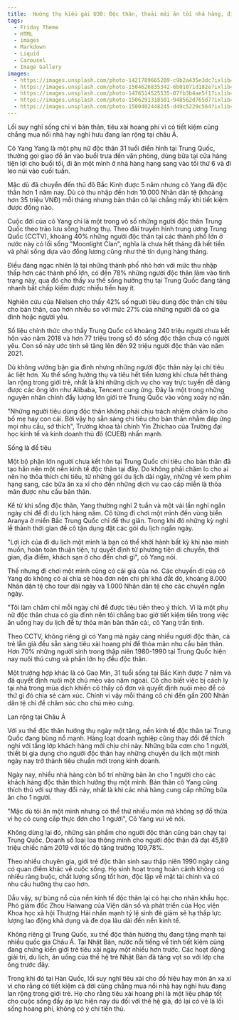 ```yaml
---
title:  Hưởng thụ kiểu gái U30: Độc thân, thoải mái ăn tối nhà hàng, đi du lịch cuối tuần, "chưa hết tháng đã hết tiền" dù lương 35 triệu
tags:
  - Friday Theme
  - HTML
  - images
  - Markdown
  - Liquid
  - Carousel
  - Image Gallery
images:
  - https://images.unsplash.com/photo-1421789665209-c9b2a435e3dc?ixlib=rb-0.3.5&ixid=eyJhcHBfaWQiOjEyMDd9&s=5b1016b885e7438c4633109d77368d4d&auto=format&fit=crop&w=1651&q=80
  - https://images.unsplash.com/photo-1504626835342-6b01071d182e?ixlib=rb-0.3.5&ixid=eyJhcHBfaWQiOjEyMDd9&s=975855d515c9d56352ee3bfe74287f2b&auto=format&fit=crop&w=1651&q=80
  - https://images.unsplash.com/photo-1476514525535-07fb3b4ae5f1?ixlib=rb-0.3.5&ixid=eyJhcHBfaWQiOjEyMDd9&s=468a8c18f5d811cf03c654b653b5089e&auto=format&fit=crop&w=1650&q=80
  - https://images.unsplash.com/photo-1506291318501-948562d765d7?ixlib=rb-0.3.5&ixid=eyJhcHBfaWQiOjEyMDd9&s=71ad8e3b7b4bd210182ed5e5c024903b&auto=format&fit=crop&w=1650&q=80
  - https://images.unsplash.com/photo-1500402448245-d49c5229c564?ixlib=rb-0.3.5&ixid=eyJhcHBfaWQiOjEyMDd9&s=f19c590b253f803a7f9b643c59017160&auto=format&fit=crop&w=1650&q=80
---
```


Lối suy nghĩ sống chỉ vì bản thân, tiêu xài hoang phí vì có tiết kiệm cũng chẳng mua nổi nhà hay nghỉ hưu đang lan rộng tại châu Á.

<!--more-->

Cô Yang Yang là một phụ nữ độc thân 31 tuổi điển hình tại Trung Quốc, thường gọi giao đồ ăn vào buổi trưa đến văn phòng, dùng bữa tại cửa hàng tiện lợi cho buổi tối, đi ăn một mình ở nhà hàng hạng sang vào tối thứ 6 và đi leo núi vào cuối tuần.

Mặc dù đã chuyển đến thủ đô Bắc Kinh được 5 năm nhưng cô Yang đã độc thân hơn 1 năm nay. Dù có thu nhập đến hơn 10.000 Nhân dân tệ (khoảng hơn 35 triệu VNĐ) mỗi tháng nhưng bản thân cô lại chẳng mấy khi tiết kiệm được đồng nào.

Cuộc đời của cô Yang chỉ là một trong vô số những người độc thân Trung Quốc theo trào lưu sống hưởng thụ. Theo đài truyền hình trung ương Trung Quốc (CCTV), khoảng 40% những người độc thân tại các thành phố lớn ở nước này có lối sống "Moonlight Clan", nghĩa là chưa hết tháng đã hết tiền và phải sống dựa vào đồng lương cũng như thẻ tín dụng hàng tháng.

Điều đáng ngạc nhiên là tại những thành phố nhỏ hơn với mức thu nhập thấp hơn các thành phố lớn, có đến 78% những người độc thân lâm vào tình trạng này, qua đó cho thấy xu thế sống hưởng thụ tại Trung Quốc đang tăng nhanh bất chấp kiếm được nhiều tiền hay ít.

Nghiên cứu của Nielsen cho thấy 42% số người tiêu dùng độc thân chi tiêu cho bản thân, cao hơn nhiều so với mức 27% của những người đã có gia đình hoặc người yêu.

Số liệu chính thức cho thấy Trung Quốc có khoảng 240 triệu người chưa kết hôn vào năm 2018 và hơn 77 triệu trong số đó sống độc thân chưa có người yêu. Con số này ước tính sẽ tăng lên đến 92 triệu người độc thân vào năm 2021.

Dù không vướng bận gia đình nhưng những người độc thân này lại chi tiêu ác liệt hơn. Xu thế sống hưởng thụ và tiêu hết tiền lương khi chưa hết tháng lan rộng trong giới trẻ, nhất là khi những dịch vụ cho vay trực tuyến dễ dàng được các ông lớn như Alibaba, Tencent cung ứng. Đây là một trong những nguyên nhân chính đẩy lượng lớn giới trẻ Trung Quốc vào vòng xoáy nợ nần.

"Những người tiêu dùng độc thân không phải chịu trách nhiệm chăm lo cho bố mẹ hay con cái. Bởi vậy họ sẵn sàng chi tiêu cho bản thân nhằm đáp ứng mọi nhu cầu, sở thích", Trưởng khoa tài chính Yin Zhichao của Trường đại học kinh tế và kinh doanh thủ đô (CUEB) nhấn mạnh.

Sống là để tiêu

Một bộ phận lớn người chưa kết hôn tại Trung Quốc chi tiêu cho bản thân đã tạo hẳn nên một nền kinh tế độc thân tại đây. Do không phải chăm lo cho ai nên họ thỏa thích chi tiêu, từ những gói du lịch dài ngày, những vé xem phim hạng sang, các bữa ăn xa xỉ cho đến những dịch vụ cao cấp miễn là thỏa mãn được nhu cầu bản thân.

Kể từ khi sống độc thân, Yang thường nghỉ 2 tuần và một vài lần nghỉ ngắn ngày chỉ để đi du lịch hàng năm. Cô từng đi chơi một mình đến vùng biển Aranya ở miền Bắc Trung Quốc chỉ để thư giãn. Trong khi đó những kỳ nghỉ lễ thành thời gian để cô tận dụng đặt các gói du lịch ngắn ngày.

"Lợi ích của đi du lịch một mình là bạn có thể khởi hành bất kỳ khi nào mình muốn, hoàn toàn thuận tiện, tự quyết định từ phương tiện di chuyển, thời gian, địa điểm, khách sạn ở cho đến chơi gì", cô Yang nói.

Thế nhưng đi chơi một mình cũng có cái giá của nó. Các chuyến đi của cô Yang do không có ai chia sẻ hóa đơn nên chi phí khá đắt đỏ, khoảng 8.000 Nhân dân tệ cho tour dài ngày và 1.000 Nhân dân tệ cho các chuyến ngắn ngày.

"Tôi làm chăm chỉ mỗi ngày chỉ để được tiêu tiền theo ý thích. Vì là một phụ nữ độc thân chưa có gia đình nên tôi chẳng bao giờ tiết kiệm tiền trong việc ăn uống hay du lịch để tự thỏa mãn bản thân cả:, cô Yang trần tình.

Theo CCTV, không riêng gì có Yang mà ngày càng nhiều người độc thân, cả trẻ lẫn già đều sẵn sàng tiêu xài hoang phí để thỏa mãn nhu cầu bản thân. Hơn 70% những người sinh trong thập niên 1980-1990 tại Trung Quốc hiện nay nuôi thú cưng và phần lớn họ đều độc thân.

Một trường hợp khác là cô Gao Min, 31 tuổi sống tại Bắc Kinh được 7 năm và đã quyết định nuôi một chú mèo vào năm ngoái. Cô cho biết việc bị cách ly tại nhà trong mùa dịch khiến cô thấy cô đơn và quyết định nuôi mèo để có thứ gì đó chia sẻ cảm xúc. Chính vì vậy mỗi tháng cô chi đến gần 200 Nhân dân tệ chỉ để chăm sóc cho chú mèo cưng.

Lan rộng tại Châu Á

Với xu thế độc thân hưởng thụ ngày một tăng, nền kinh tế độc thân tại Trung Quốc đang bùng nổ mạnh. Hàng loạt doanh nghiệp cũng thay đổi để thích nghi với tầng lớp khách hàng mới chịu chi này. Những bữa cơm cho 1 người, thiết bị gia dụng cho người độc thân hay những chuyến du lịch một mình ngày nay trở thành tiêu chuẩn mới trong kinh doanh.

Ngày nay, nhiều nhà hàng còn bố trí những bàn ăn cho 1 người cho các khách hàng độc thân thích hưởng thụ một mình. Bản thân cô Yang cũng thích thú với sự thay đổi này, nhất là khi các nhà hàng cung cấp những bữa ăn cho 1 người.

"Mặc dù tôi ăn một mình nhưng có thể thử nhiều món mà không sợ đổ thừa vì họ có cung cấp thực đơn cho 1 người", Cô Yang vui vẻ nói.

Không dừng lại đó, những sản phẩm cho người độc thân cũng bán chạy tại Trung Quốc. Doanh số loại loa thông minh cho người độc thân đã đạt 45,89 triệu chiếc năm 2019 với tốc độ tăng trưởng 109,78%.

Theo nhiều chuyên gia, giới trẻ độc thân sinh sau thập niên 1990 ngày càng có quan điểm khác về cuộc sống. Họ sinh hoạt trong hoàn cảnh không có nhiều ràng buộc, chất lượng sống tốt hơn, độc lập về mặt tài chính và có nhu cầu hưởng thụ cao hơn.

Dẫu vậy, sự bùng nổ của nền kinh tế độc thân lại có hại cho nhân khẩu học. Phó giám đốc Zhou Haiwang của Viện dân số và phát triển của Học viện Khoa học xã hội Thượng Hải nhấn mạnh tỷ lệ sinh đẻ giảm sẽ hạ thấp lực lượng lao động khả dụng và đe dọa lâu dài đến nền kinh tế.

Không riêng gì Trung Quốc, xu thế độc thân hưởng thụ đang tăng mạnh tại nhiều quốc gia Châu Á. Tại Nhật Bản, nước nổi tiếng về tính tiết kiệm cũng đang chứng kiến giới trẻ tiêu xài ngày một nhiều hơn trước. Các hoạt động giải trí, du lịch, ăn uống của thế hệ trẻ Nhật Bản đã tăng vọt so với lớp cha ông trước đây.

Trong khi đó tại Hàn Quốc, lối suy nghĩ tiêu xài cho đồ hiệu hay món ăn xa xỉ vì cho rằng có tiết kiệm cả đời cũng chẳng mua nổi nhà hay nghỉ hưu đang lan rộng trong giới trẻ. Họ cho rằng tiêu xài hoang phí là một liệu pháp tốt cho cuộc sống đầy áp lực hiện nay dù đối với thế hệ già, đó lại có vẻ là lối sống hoang phí, không có ý chí tiến thủ.